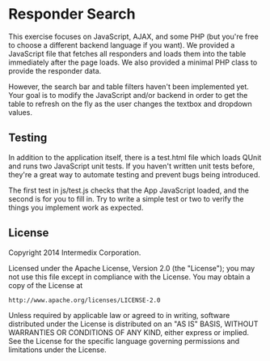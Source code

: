# Responder Search

This exercise focuses on JavaScript, AJAX, and some PHP (but you're
free to choose a different backend language if you want).  We
provided a JavaScript file that fetches all responders and loads them
into the table immediately after the page loads.  We also provided a
minimal PHP class to provide the responder data. 

However, the search bar and table filters haven't been implemented
yet.  Your goal is to modify the JavaScript and/or backend in order
to get the table to refresh on the fly as the user changes the
textbox and dropdown values.

## Testing

In addition to the application itself, there is a test.html file
which loads QUnit and runs two JavaScript unit tests.  If you haven't
written unit tests before, they're a great way to automate testing
and prevent bugs being introduced.

The first test in js/test.js checks that the App JavaScript loaded,
and the second is for you to fill in.  Try to write a simple test or
two to verify the things you implement work as expected.

## License

Copyright 2014 Intermedix Corporation.
 
Licensed under the Apache License, Version 2.0 (the "License");
you may not use this file except in compliance with the License.
You may obtain a copy of the License at
 
    http://www.apache.org/licenses/LICENSE-2.0
 
Unless required by applicable law or agreed to in writing, software
distributed under the License is distributed on an "AS IS" BASIS,
WITHOUT WARRANTIES OR CONDITIONS OF ANY KIND, either express or
implied.  See the License for the specific language governing
permissions and limitations under the License.
